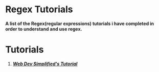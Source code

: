 # **Regex Tutorials**

**A list of the Regex(regular expressions) tutorials i have completed in order to understand and use regex.**

# **Tutorials**

1. [**_Web Dev Simplified's Tutorial_**](https://github.com/axense234/Regex-Tutorials/tree/master/webdevsimplified)
